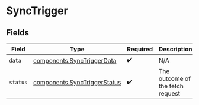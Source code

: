 # SyncTrigger


## Fields

| Field                                                                    | Type                                                                     | Required                                                                 | Description                                                              | Example                                                                  |
| ------------------------------------------------------------------------ | ------------------------------------------------------------------------ | ------------------------------------------------------------------------ | ------------------------------------------------------------------------ | ------------------------------------------------------------------------ |
| `data`                                                                   | [components.SyncTriggerData](../../models/shared/synctriggerdata.md)     | :heavy_check_mark:                                                       | N/A                                                                      |                                                                          |
| `status`                                                                 | [components.SyncTriggerStatus](../../models/shared/synctriggerstatus.md) | :heavy_check_mark:                                                       | The outcome of the fetch request                                         | success                                                                  |